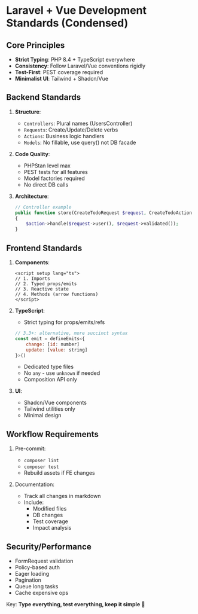# Laravel + Vue Development Standards (Condensed)

## Core Principles

- **Strict Typing**: PHP 8.4 + TypeScript everywhere
- **Consistency**: Follow Laravel/Vue conventions rigidly
- **Test-First**: PEST coverage required
- **Minimalist UI**: Tailwind + Shadcn/Vue

## Backend Standards

1. **Structure**:

    - `Controllers`: Plural names (UsersController)
    - `Requests`: Create/Update/Delete verbs
    - `Actions`: Business logic handlers
    - `Models`: No fillable, use query() not DB facade

2. **Code Quality**:

    - PHPStan level max
    - PEST tests for all features
    - Model factories required
    - No direct DB calls

3. **Architecture**:

    ```php
    // Controller example
    public function store(CreateTodoRequest $request, CreateTodoAction $action)
    {
        $action->handle($request->user(), $request->validated());
    }
    ```

## Frontend Standards

1. **Components**:

    ```vue
    <script setup lang="ts">
    // 1. Imports
    // 2. Typed props/emits
    // 3. Reactive state
    // 4. Methods (arrow functions)
    </script>
    ```

2. **TypeScript**:

    - Strict typing for props/emits/refs

    ```js
    // 3.3+: alternative, more succinct syntax
    const emit = defineEmits<{
        change: [id: number]
        update: [value: string]
    }>()
    ```

    - Dedicated type files
    - No `any` - use `unknown` if needed
    - Composition API only

3. **UI**:
    - Shadcn/Vue components
    - Tailwind utilities only
    - Minimal design

## Workflow Requirements

1. Pre-commit:

    - `composer lint`
    - `composer test`
    - Rebuild assets if FE changes

2. Documentation:
    - Track all changes in markdown
    - Include:
        - Modified files
        - DB changes
        - Test coverage
        - Impact analysis

## Security/Performance

- FormRequest validation
- Policy-based auth
- Eager loading
- Pagination
- Queue long tasks
- Cache expensive ops

Key: **Type everything, test everything, keep it simple** 🚀
